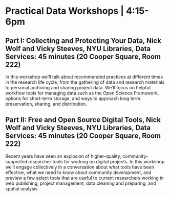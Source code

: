 # Practical Data Workshops | 4:15-6pm

## Part I: Collecting and Protecting Your Data, Nick Wolf and Vicky Steeves, NYU Libraries, Data Services: 45 minutes (20 Cooper Square, Room 222)

In this workshop we’ll talk about recommended practices at different times in the research life cycle, from the gathering of data and research materials to personal archiving and sharing project data. We’ll focus on helpful workflow tools for managing data such as the Open Science Framework, options for short-term storage, and ways to approach long term preservation, sharing, and distribution.

## Part II: Free and Open Source Digital Tools, Nick Wolf and Vicky Steeves, NYU Libraries, Data Services: 45 minutes (20 Cooper Square, Room 222)

Recent years have seen an explosion of higher-quality, community-supported researcher tools for working on digital projects. In this workshop we’ll engage collectively in a conversation about what tools have been effective, what we need to know about community development, and preview a few select tools that are useful to current researchers working in web publishing, project management, data cleaning and preparing, and spatial analysis.


